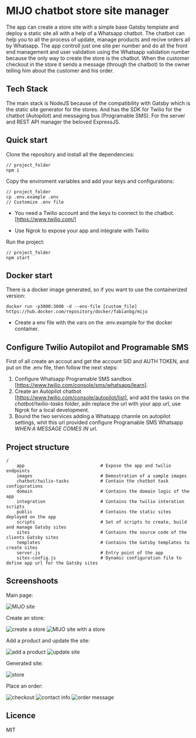 # MIJO chatbot store site manager

The app can create a store site with a simple base Gatsby template and deploy a static site all with a help of a Whatsapp chatbot. The chatbot can help you to all the process of update, manage products and recive orders all by Whatsapp.
The app controll just one site per number and do all the front end management and user validation using the Whatsapp validation number because the only way to create the store is the chatbot.
When the customer checkout in the store it sends a message (through the chatbot) to the owner telling him about the customer and his order.

## Tech Stack

The main stack is NodeJS because of the compatibility with Gatsby which is the static site generator for the stores. And has the SDK for Twilio for the chatbot (Autopilot) and messaging bus (Programable SMS). For the server and REST API manager the beloved ExpressJS.

## Quick start

Clone the repository and install all the dependencies:

```
// project_folder
npm i
```

Copy the enviroment variables and add your keys and configurations:

```
// project_folder
cp .env.example .env
// Customize .env file
```

- You need a Twilio account and the keys to connect to the chatbot. [https://www.twilio.com/]

- Use Ngrok to expose your app and integrate with Twilio

Run the project:

```
// project_folder
npm start
```

## Docker start

There is a docker image generated, so if you want to use the containerized version:

```
docker run -p3000:3000 -d --env-file [custom_file] https://hub.docker.com/repository/docker/fabianbg/mijo

```

- Create a env file with the vars on the .env.example for the docker container.

## Configure Twilio Autopilot and Programable SMS

First of all create an accout and get the account SID and AUTH TOKEN, and put on the .env file, then follow the next steps:

1. Configure Whatsapp Programable SMS sandbox [https://www.twilio.com/console/sms/whatsapp/learn].
2. Create an Autopilot chatbot [https://www.twilio.com/console/autopilot/list], and add the tasks on the _chatbot/twilio-tasks_ folder, adn replace the url with your app url, use Ngrok for a local development.
3. Bound the two services adding a Whatsapp channle on autopilot settings, whit this url provided configure Programable SMS Whatsapp _WHEN A MESSAGE COMES IN_ url.

## Project structure

```
/
    app                             # Expose the app and twilio endpoints
    images                          # Demostration of a sample images
    chatbot/twilio-tasks            # Contain the chatbot task configurations
    domain                          # Contains the domain logic of the app
    integration                     # Contains the twilio interation scripts
    public                          # Contains the static sites deployed on the app
    scripts                         # Set of scripts to create, build and manage Gatsby sites
    sites                           # Contains the source code of the clients Gatsby sites
    templates                       # Contains the Gatsby templates to create sites
    server.js                       # Entry point of the app
    sites-config.js                 # Dynamic configuration file to define app url for the Gatsby sites
```

## Screenshoots

Main page:

![MIJO site](https://github.com/FabianBG/mijo-chatbot-store/raw/develop/images/m1.png)

Create an store:

![create a store](https://github.com/FabianBG/mijo-chatbot-store/blob/develop/images/m2.png?raw=true)
![MIJO site with a store](https://github.com/FabianBG/mijo-chatbot-store/blob/develop/images/m6.png?raw=true)

Add a product and update the site:

![add a product](https://github.com/FabianBG/mijo-chatbot-store/blob/develop/images/m3.png?raw=true)
![update site](https://github.com/FabianBG/mijo-chatbot-store/blob/develop/images/m5.png?raw=true)

Generated site:

![store](https://github.com/FabianBG/mijo-chatbot-store/blob/develop/images/m7.png?raw=true)

Place an order:

![checkout](https://github.com/FabianBG/mijo-chatbot-store/blob/develop/images/m10.png?raw=true)
![contact info](https://github.com/FabianBG/mijo-chatbot-store/blob/develop/images/m11.png?raw=true)
![order message](https://github.com/FabianBG/mijo-chatbot-store/blob/develop/images/m13.png?raw=true)

## Licence

MIT
